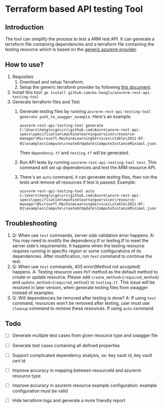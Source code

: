 # Terraform based API testing Tool

## Introduction
The tool can simplify the process to test a ARM rest API. It can generate a terraform file containing dependencies and a terraform file containing the testing resource which is based on the [generic azurerm provider](https://github.com/ms-henglu/terraform-provider-azurerm-generic).

## How to use?
1. Requisites
    1. Download and setup Terraform.
    2. Setup the generic terraform provider by following [this document](https://github.com/ms-henglu/terraform-provider-azurerm-generic/blob/develop/README.md).
2. Install this tool: `go install github.com/ms-henglu/azurerm-rest-api-testing-tool`
3. Generate terraform files and Test
    1.  Generate testing files by running `azurerm-rest-api-testing-tool generate path_to_swagger_example`.
        Here's an example:
        
        `azurerm-rest-api-testing-tool generate C:\Users\henglu\go\src\github.com\Azure\azure-rest-api-specs\specification\machinelearningservices\resource-manager\Microsoft.MachineLearningServices\stable\2021-07-01\examples\Compute\createOrUpdate\ComputeInstanceMinimal.json`.
        
        Then `dependency.tf` and `testing.tf` will be generated.
    2. Run API tests by running `azurerm-rest-api-testing-tool test`. This command will set up dependencies and test the ARM resource API.
    3. There's an `auto` command, it can generate testing files, then run the tests and remove all resources if test is passed. Example:
    
       `azurerm-rest-api-testing-tool auto C:\Users\henglu\go\src\github.com\Azure\azure-rest-api-specs\specification\machinelearningservices\resource-manager\Microsoft.MachineLearningServices\stable\2021-07-01\examples\Compute\createOrUpdate\ComputeInstanceMinimal.json`

## Troubleshooting
1. Q: When use `test` commands, server side validation error happens.
   A: You may need to modify the dependency.tf or testing.tf to meet the server side's requirements. It happens when the testing resource requires running in specific region or some configurations of its dependencies. After modification, run `test` command to continue the test.
2. Q: When use `test` commands, 405 error(Method not accepted) happens.
   A: Testing resource uses `PUT` method as the default method to create or update resource. Please add `create_method={required_method}` and `update_method={required_method}` to `testing.tf`. This issue will be resolved in later version, when generate testing files from swagger instead of examples.
3. Q: Will dependencies be removed after testing is done?
   A: If using `test` command, resources won't be removed after testing, user must use `cleanup` command to remove these resources. If using `auto` command


## Todo
- [ ] Generate multiple test cases from given resource type and swagger file
- [ ] Generate test cases containing all defined properties
- [ ] Support complicated dependency analysis, ex: key vault id, key vault cert id
- [ ] Improve accuracy in mapping between resourceId and azurerm resource type
- [ ] Improve accuracy in azurerm resource example configuration: example configuration must be valid
- [ ] Hide terraform logs and generate a more friendly report


